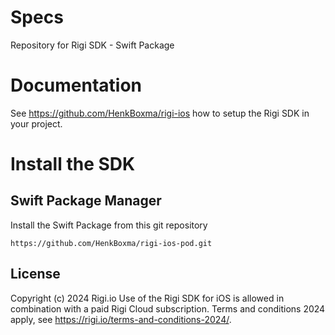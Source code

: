 # Specs
Repository for Rigi SDK - Swift Package

# Documentation

See https://github.com/HenkBoxma/rigi-ios how to setup the Rigi SDK in your project.


# Install the SDK

## Swift Package Manager

Install the Swift Package from this git repository

```
https://github.com/HenkBoxma/rigi-ios-pod.git
```

## License

Copyright (c) 2024 Rigi.io
Use of the Rigi SDK for iOS is allowed in combination with a paid Rigi Cloud subscription.
Terms and conditions 2024 apply, see https://rigi.io/terms-and-conditions-2024/.
